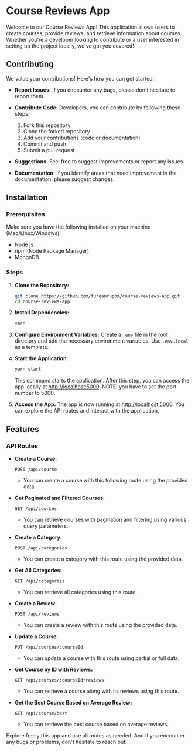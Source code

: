 # Course Reviews App

Welcome to our Course Reviews App! This application allows users to create courses, provide reviews, and retrieve information about courses. Whether you're a developer looking to contribute or a user interested in setting up the project locally, we've got you covered!

## Contributing
We value your contributions! Here's how you can get started:

- **Report Issues:** If you encounter any bugs, please don't hesitate to report them.
- **Contribute Code:** Developers, you can contribute by following these steps:
    1. Fork this repository
    2. Clone the forked repository
    3. Add your contributions (code or documentation)
    4. Commit and push
    5. Submit a pull request

- **Suggestions:** Feel free to suggest improvements or report any issues.

- **Documentation:** If you identify areas that need improvement in the documentation, please suggest changes.

## Installation

### Prerequisites
Make sure you have the following installed on your machine (Mac/Linux/Windows):

- Node.js
- npm (Node Package Manager)
- MongoDB

### Steps

1. **Clone the Repository:**
    ```bash
    git clone https://github.com/furqanrupom/course-reviews-app.git
    cd course-reviews-app
    ```

2. **Install Dependencies:**
    ```bash
    yarn
    ```

3. **Configure Environment Variables:**
    Create a `.env` file in the root directory and add the necessary environment variables. Use `.env.local` as a template.

4. **Start the Application:**
    ```bash
    yarn start
    ```
    This command starts the application. After this step, you can access the app locally at [http://localhost:5000](http://localhost:5000).
   NOTE: you have to set the port number to 5000.

6. **Access the App:**
    The app is now running at [http://localhost:5000](http://localhost:5000). You can explore the API routes and interact with the application.

## Features

### API Routes

- **Create a Course:**
    ```http
    POST /api/course
    ```
    * You can create a course with this following route using the provided data.

- **Get Paginated and Filtered Courses:**
    ```http
    GET /api/courses
    ```
    * You can retrieve courses with pagination and filtering using various query parameters.

- **Create a Category:**
    ```http
    POST /api/categories
    ```
    * You can create a category with this route using the provided data.

- **Get All Categories:**
    ```http
    GET /api/categories
    ```
    * You can retrieve all categories using this route.

- **Create a Review:**
    ```http
    POST /api/reviews
    ```
    * You can create a review with this route using the provided data.

- **Update a Course:**
    ```http
    PUT /api/courses/:courseId
    ```
    * You can update a course with this route using partial or full data.

- **Get Course by ID with Reviews:**
    ```http
    GET /api/courses/:courseId/reviews
    ```
    * You can retrieve a course along with its reviews using this route.

- **Get the Best Course Based on Average Review:**
    ```http
    GET /api/course/best
    ```
    * You can retrieve the best course based on average reviews.

Explore freely this app and use all routes as needed. And if you encounter any bugs or problems, don't hesitate to reach out!
